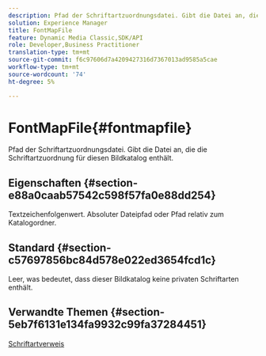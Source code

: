 ```yaml
---
description: Pfad der Schriftartzuordnungsdatei. Gibt die Datei an, die die Schriftartzuordnung für diesen Bildkatalog enthält.
solution: Experience Manager
title: FontMapFile
feature: Dynamic Media Classic,SDK/API
role: Developer,Business Practitioner
translation-type: tm+mt
source-git-commit: f6c97606d7a4209427316d7367013ad9585a5cae
workflow-type: tm+mt
source-wordcount: '74'
ht-degree: 5%

---
```



# FontMapFile{#fontmapfile}

Pfad der Schriftartzuordnungsdatei. Gibt die Datei an, die die Schriftartzuordnung für diesen Bildkatalog enthält.

## Eigenschaften {#section-e88a0caab57542c598f57fa0e88dd254}

Textzeichenfolgenwert. Absoluter Dateipfad oder Pfad relativ zum Katalogordner.

## Standard {#section-c57697856bc84d578e022ed3654fcd1c}

Leer, was bedeutet, dass dieser Bildkatalog keine privaten Schriftarten enthält.

## Verwandte Themen {#section-5eb7f6131e134fa9932c99fa37284451}

[Schriftartverweis](../../../../../is-api/image-catalog/image-serving-api-ref/c-image-catalog-reference/c-font-map-reference/c-font-map-reference.md#concept-f81f319d03c646c5a8ef87b3277dd37d)
